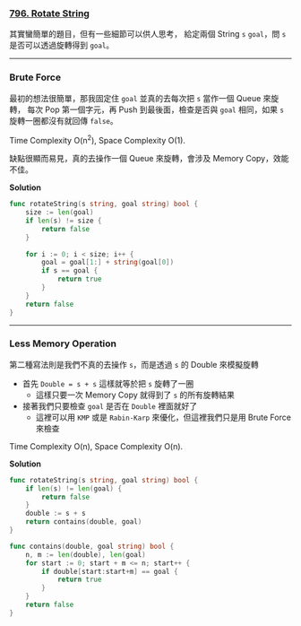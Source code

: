 ### [796. Rotate String]

其實蠻簡單的題目，但有一些細節可以供人思考，
給定兩個 String `s` `goal`，問 `s` 是否可以透過旋轉得到 `goal`。

---

### Brute Force

最初的想法很簡單，那我固定住 `goal` 並真的去每次把 `s` 當作一個 Queue 來旋轉，
每次 Pop 第一個字元，再 Push 到最後面，檢查是否與 `goal` 相同，如果 `s` 旋轉一圈都沒有就回傳 `false`。

Time Complexity O(n<sup>2</sup>), Space Complexity O(1).

缺點很顯而易見，真的去操作一個 Queue 來旋轉，會涉及 Memory Copy，效能不佳。

**Solution**
```go
func rotateString(s string, goal string) bool {
    size := len(goal)
    if len(s) != size {
        return false
    }
    
    for i := 0; i < size; i++ {
        goal = goal[1:] + string(goal[0])
        if s == goal {
            return true
        }
    }
    return false
}
```

---

### Less Memory Operation

第二種寫法則是我們不真的去操作 `s`，而是透過 `s` 的 Double 來模擬旋轉
-   首先 `Double = s + s` 這樣就等於把 `s` 旋轉了一圈
    -   這樣只要一次 Memory Copy 就得到了 `s` 的所有旋轉結果
-   接著我們只要檢查 `goal` 是否在 `Double` 裡面就好了
    -   這裡可以用 `KMP` 或是 `Rabin-Karp` 來優化，但這裡我們只是用 Brute Force 來檢查

Time Complexity O(n), Space Complexity O(n).

**Solution**
```go
func rotateString(s string, goal string) bool {
    if len(s) != len(goal) {
        return false
    }
    double := s + s
    return contains(double, goal)
}

func contains(double, goal string) bool {
    n, m := len(double), len(goal)
    for start := 0; start + m <= n; start++ {
        if double[start:start+m] == goal {
            return true
        }
    }
    return false
}

```

[796. Rotate String]: https://leetcode.com/problems/rotate-string
